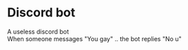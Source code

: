 # Discord bot
A useless discord bot <br />
When someone messages "You gay" .. the bot replies "No u"
